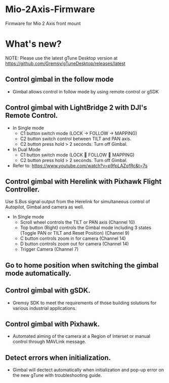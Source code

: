 # Mio-2Axis-Firmware
Firmware for Mio 2 Axis front mount

# What's new?
NOTE: Please use the latest gTune Desktop version at https://github.com/Gremsy/gTuneDesktop/releases/latest

## Control gimbal in the follow mode
- Gimbal allows control in follow mode by using remote  control or gSDK

## Control gimbal with LightBridge 2 with DJI's Remote Control.
- In Single mode
  + C1 button switch mode (LOCK -> FOLLOW -> MAPPING)
  + C2 button switch control between TILT and PAN axis.
  + C2 button press hold > 2 seconds. Turn off Gimbal.
- In Dual Mode
  + C1 button switch mode (LOCK  FOLLOW  MAPPING)
  + C2 button press hold > 2 seconds. Turn off Gimbal.
- Refer to: https://www.youtube.com/watch?v=p9fpLAZofRc&t=7s

## Control gimbal with Herelink with Pixhawk Flight Controller.
Use S.Bus signal output from the Herelink for simultaneous control of Autopilot, Gimbal and camera as well.
- In Single mode
  + Scroll wheel controls the TILT or PAN axis (Channel 10)
  + Top button (Right) controls the Gimbal mode including 3 states (Toggle PAN or TILT and Reset Position) (Channel 9)
  + C button controls zoom in for camera (Channel 14)
  + D button controls zoom out for camera (Channel 14)
  + Trigger Camera (Channel 7)

## Go to home position when switching the gimbal mode automatically.

## Control gimbal with gSDK.
- Gremsy SDK to meet the requirements of those building solutions for
various industrial applications.

## Control gimbal with Pixhawk.
- Automated aiming of the camera at a Region of Interset or manual control
through MAVLink message.

## Detect errors when initialization.
- Gimbal will dectect automatically when initialization and pop-up error on the
new gTune with troubleshooting guide.
